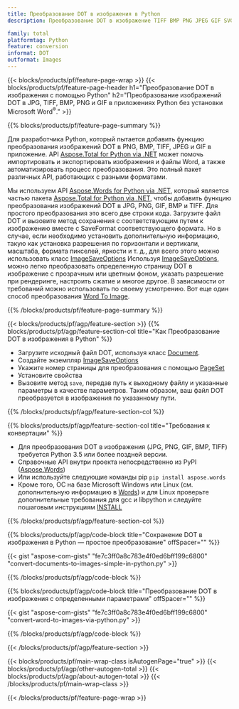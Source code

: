 ```yaml
---
title: Преобразование DOT в изображения в Python
description: Преобразование DOT в изображение TIFF BMP PNG JPEG GIF SVG в ваших приложениях Python без использования Microsoft Word 

family: total
platformtag: Python
feature: conversion
informat: DOT
outformat: Images
---
```

{{< blocks/products/pf/feature-page-wrap >}}
{{< blocks/products/pf/feature-page-header h1="Преобразование DOT в изображения с помощью Python" h2="Преобразование изображений DOT в JPG, TIFF, BMP, PNG и GIF в приложениях Python без установки Microsoft Word<sup>&reg;</sup>." >}}

{{% blocks/products/pf/feature-page-summary %}}

Для разработчика Python, который пытается добавить функцию преобразования изображений DOT в PNG, BMP, TIFF, JPEG и GIF в приложение. API [Aspose.Total for Python via .NET](https://products.aspose.com/total/python-net/) может помочь импортировать и экспортировать изображения и файлы Word, а также автоматизировать процесс преобразования. Это полный пакет различных API, работающих с разными форматами. 

Мы используем API [Aspose.Words for Python via .NET](https://products.aspose.com/words/python-net/), который является частью пакета [Aspose.Total for Python via .NET](https://products.aspose.com/total/python-net/), чтобы добавить функцию преобразования изображений DOT в JPG, PNG, GIF, BMP и TIFF. Для простого преобразования это всего две строки кода. Загрузите файл DOT и вызовите метод сохранения с соответствующим путем к изображению вместе с SaveFormat соответствующего формата. Но в случае, если необходимо установить дополнительную информацию, такую как установка разрешения по горизонтали и вертикали, масштаба, формата пикселей, яркости и т. д., для всего этого можно использовать класс [ImageSaveOptions](https://reference.aspose.com/words/python-net/aspose.words.saving/imagesaveoptions/) Используя [ImageSaveOptions](https://reference.aspose.com/words/python-net/aspose.words.saving/imagesaveoptions/), можно легко преобразовать определенную страницу DOT в изображение с прозрачным или цветным фоном, указать разрешение при рендеринге, настроить сжатие и многое другое. В зависимости от требований можно использовать по своему усмотрению. Вот еще один способ преобразования [Word To Image](https://products.aspose.com/words/python-net/conversion/word-to-image/).

{{% /blocks/products/pf/feature-page-summary %}}

{{< blocks/products/pf/agp/feature-section >}}
{{% blocks/products/pf/agp/feature-section-col title="Как Преобразование DOT в изображения в Python" %}}
- Загрузите исходный файл DOT, используя класс [Document](https://reference.aspose.com/words/python-net/aspose.words/document/).
- Создайте экземпляр [ImageSaveOptions](https://reference.aspose.com/words/python-net/aspose.words.saving/imagesaveoptions/)
- Укажите номер страницы для преобразования с помощью [PageSet](https://reference.aspose.com/words/python-net/aspose.words.saving/pageset/)
- Установите свойства
- Вызовите метод `save`, передав путь к выходному файлу и указанные параметры в качестве параметров. Таким образом, ваш файл DOT преобразуется в изображения по указанному пути.

{{% /blocks/products/pf/agp/feature-section-col %}}

{{% blocks/products/pf/agp/feature-section-col title="Требования к конвертации" %}}

- Для преобразования DOT в изображения (JPG, PNG, GIF, BMP, TIFF) требуется Python 3.5 или более поздней версии.
- Справочные API внутри проекта непосредственно из PyPI ([Aspose.Words](https://pypi.org/project/aspose-words/))
- Или используйте следующие команды pip ```pip install aspose.words```
- Кроме того, ОС на базе Microsoft Windows или Linux (см. дополнительную информацию в [Words](https://docs.aspose.com/words/python-net/system-requirements/)) и для Linux проверьте дополнительные требования для gcc и libpython и следуйте пошаговым инструкциям [INSTALL](https://docs.aspose.com/words/python-net/installation/)
 

{{% /blocks/products/pf/agp/feature-section-col %}}

{{% blocks/products/pf/agp/code-block title="Сохранение DOT в изображения в Python — простое преобразование" offSpacer="" %}}

{{< gist "aspose-com-gists" "fe7c3ff0a8c783e4f0ed6bff199c6800" "convert-documents-to-images-simple-in-python.py" >}}

{{% /blocks/products/pf/agp/code-block %}}

{{% blocks/products/pf/agp/code-block title="Преобразование DOT в изображения с определенными параметрами" offSpacer="" %}}

{{< gist "aspose-com-gists" "fe7c3ff0a8c783e4f0ed6bff199c6800" "convert-word-to-images-via-python.py" >}}

{{% /blocks/products/pf/agp/code-block %}}

{{< /blocks/products/pf/agp/feature-section >}}

{{< blocks/products/pf/main-wrap-class isAutogenPage="true" >}}
{{< blocks/products/pf/agp/other-autogen-total >}}
{{< blocks/products/pf/agp/about-autogen-total >}}
{{< /blocks/products/pf/main-wrap-class >}}

{{< /blocks/products/pf/feature-page-wrap >}}